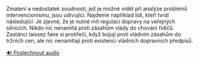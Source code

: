 
Zmatení a nedostatek soudnosti, jež je možné vidět při analýze problémů intervencionismu, jsou udivující. Najdeme například lidi, kteří tvrdí následující: Je zjevné, že je nutné mít regulaci dopravy na veřejných silnicích. Nikdo nic nenamítá proti zásahům vlády do chování řidičů. Zastánci laissez faire si protiřečí, když bojují proti vládním zásahům do tržních cen, ale nic nenamítají proti existenci vládních dopravních předpisů.

[🔊 Poslechnout audio](/data/7-paragraphs/audio/chapter_145/para_004-Zmaten-a-nedostatek-soudnosti-je-je-mon-vidt.mp3)
